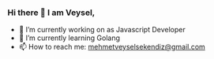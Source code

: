 ### Hi there 👋 I am Veysel,

- 🔭 I’m currently working on as Javascript Developer
- 🌱 I’m currently learning Golang
- 📫 How to reach me: mehmetveyselsekendiz@gmail.com
